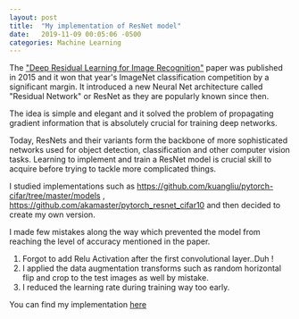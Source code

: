 ```yaml
---
layout: post
title:  "My implementation of ResNet model"
date:   2019-11-09 00:05:06 -0500
categories: Machine Learning 
---
```




The ["Deep Residual Learning for Image Recognition"](https://arxiv.org/pdf/1512.03385.pdf) paper was published in 2015 and it won that year's ImageNet classification competition by a significant margin.
It introduced a new Neural Net architecture called "Residual Network" or ResNet as they are popularly known since then.

The idea is simple and elegant and it solved the problem of propagating gradient information that is absolutely crucial for training deep networks. 

Today, ResNets and their variants form the backbone of more sophisticated networks used for object detection, classification and other computer vision tasks. Learning to implement and train a ResNet model is crucial skill to acquire before trying to tackle more complicated things.

I studied implementations such as <https://github.com/kuangliu/pytorch-cifar/tree/master/models> , <https://github.com/akamaster/pytorch_resnet_cifar10> and then decided to create my own version.


I made few mistakes along the way which prevented the model from reaching the level of accuracy mentioned in the paper.
1. Forgot to add Relu Activation after the first convolutional layer..Duh !
2. I applied the data augmentation transforms such as random horizontal flip and crop  to the test images as well by mistake.
3. I reduced the learning rate during training way too early. 

You can find my implementation [here](https://github.com/kkunte/computer_vision/blob/master/ResNet_CIFAR10.ipynb)

